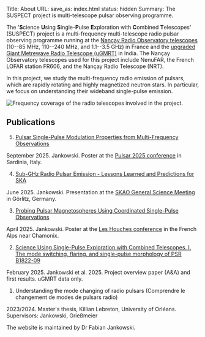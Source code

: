 Title: About
URL:
save_as: index.html
status: hidden
Summary: The SUSPECT project is multi-telescope pulsar observing programme.

The '**S**cience **U**sing **S**ingle-**P**ulse **E**xploration with **C**ombined **T**elescopes' (SUSPECT) project is a multi-frequency multi-telescope radio pulsar observing programme running at the [Nançay Radio Observatory telescopes](https://www.obs-nancay.fr/) (10--85 MHz, 110--240 MHz, and 1.1--3.5 GHz) in France and the [upgraded Giant Metrewave Radio Telescope (uGMRT)](http://www.ncra.tifr.res.in/ncra/gmrt) in India. The Nançay Observatory telescopes used for this project include NenuFAR, the French LOFAR station FR606, and the Nançay Radio Telescope (NRT).

In this project, we study the multi-frequency radio emission of pulsars, which are rapidly rotating and highly magnetized neutron stars. In particular, we focus on understanding their wideband single-pulse emission.

![Frequency coverage of the radio telescopes involved in the project.]({static}/images/freq_coverage.jpg)

## Publications ##

5) [Pulsar Single-Pulse Modulation Properties from Multi-Frequency Observations]({static}/images/2025-09-27_Pulsar_2025_conference/Jankowski_poster_single-pulse_modulation.pdf)

September 2025. Jankowski. Poster at the [Pulsar 2025 conference](https://sites.google.com/inaf.it/pulsar2025/) in Sardinia, Italy.

4) [Sub-GHz Radio Pulsar Emission - Lessons Learned and Predictions for SKA]({static}/images/2025-06-21_SKAO_General_Science_Meeting/Jankowski_Fabian_803.pdf)

June 2025. Jankowski. Presentation at the [SKAO General Science Meeting](https://www.skao.int/en/science-users/skao-science-meeting-2025) in Görlitz, Germany.

3) [Probing Pulsar Magnetospheres Using Coordinated Single-Pulse Observations]({static}/images/2025-04-16_Les_Houches_conference/Jankowski_SUSPECT_poster_Les_Houches.pdf)

April 2025. Jankowski. Poster at the [Les Houches conference](https://r-magnetosphere.sciencesconf.org/?lang=en) in the French Alps near Chamonix.

2) [Science Using Single-Pulse Exploration with Combined Telescopes. I. The mode switching, flaring, and single-pulse morphology of PSR B1822-09](https://ui.adsabs.harvard.edu/abs/2024arXiv240705156J/abstract)

February 2025. Jankowski et al. 2025. Project overview paper (A&A) and first results. uGMRT data only.

1) Understanding the mode changing of radio pulsars (Comprendre le changement de modes de pulsars radio)

2023/2024. Master's thesis, Killian Lebreton, University of Orléans. Supervisors: Jankowski, Grießmeier

The website is maintained by Dr Fabian Jankowski.
